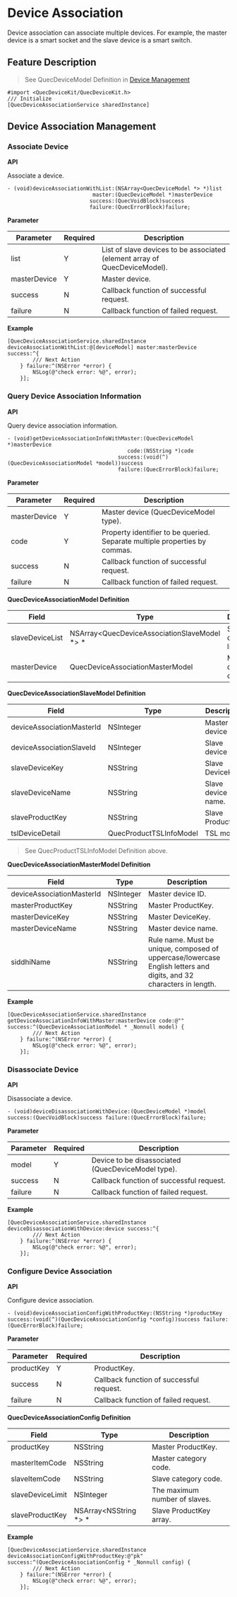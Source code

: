 # Device Association

Device association can associate multiple devices. For example, the master device is a smart socket and the slave device is a smart switch. 

## Feature Description

> See QuecDeviceModel Definition in [Device Management](Device%20Management.md)

```objc
#import <QuecDeviceKit/QuecDeviceKit.h>
/// Initialize
[QuecDeviceAssociationService sharedInstance]
```

## Device Association Management

### Associate Device

**API**

Associate a device.

```objc
- (void)deviceAssociationWithList:(NSArray<QuecDeviceModel *> *)list
                           master:(QuecDeviceModel *)masterDevice
                          success:(QuecVoidBlock)success
                          failure:(QuecErrorBlock)failure;
```

**Parameter**

|Parameter| Required |Description|
| --- | --- | --- |
| list | Y | List of slave devices to be associated (element array of QuecDeviceModel). |
| masterDevice | Y | Master device. |
| success |	N|Callback function of successful request.	|
| failure |	N|Callback function of failed request.	|

**Example**

```objc
[QuecDeviceAssociationService.sharedInstance deviceAssociationWithList:@[deviceModel] master:masterDevice success:^{
        /// Next Action
    } failure:^(NSError *error) {
        NSLog(@"check error: %@", error);
    }];
```

### Query Device Association Information

**API**

Query device association information.

```objc
- (void)getDeviceAssociationInfoWithMaster:(QuecDeviceModel *)masterDevice
                                      code:(NSString *)code
                                   success:(void(^)(QuecDeviceAssociationModel *model))success
                                   failure:(QuecErrorBlock)failure;
```

**Parameter**

|Parameter| Required |Description|
| --- | --- | --- |
| masterDevice | Y | Master device (QuecDeviceModel type). |
| code | Y | Property identifier to be queried. Separate multiple properties by commas. |
| success |	N|Callback function of successful request.	|
| failure |	N|Callback function of failed request.	|

**QuecDeviceAssociationModel Definition**

| Field     | Type               | Description |
|-----------|--------------------|---------|
| slaveDeviceList  | NSArray<QuecDeviceAssociationSlaveModel *> *  | Slave device data list. |
| masterDevice  | QuecDeviceAssociationMasterModel  | Master device data. |

**QuecDeviceAssociationSlaveModel Definition**

| Field     | Type               | Description |
|-----------|--------------------|---------|
| deviceAssociationMasterId  | NSInteger  | Master device ID. |
| deviceAssociationSlaveId  | NSInteger  | Slave device ID. |
| slaveDeviceKey  | NSString  | Slave DeviceKey. |
| slaveDeviceName  | NSString  | Slave device name. |
| slaveProductKey  | NSString  | Slave ProductKey. |
| tslDeviceDetail  | QuecProductTSLInfoModel  | TSL model. |

>See QuecProductTSLInfoModel Definition above.

**QuecDeviceAssociationMasterModel Definition**

| Field     | Type               | Description |
|-----------|--------------------|---------|
| deviceAssociationMasterId  | NSInteger  | Master device ID. |
| masterProductKey  | NSString  | Master ProductKey. |
| masterDeviceKey  | NSString  | Master DeviceKey. |
| masterDeviceName  | NSString  | Master device name. |
| siddhiName  | NSString  | Rule name. Must be unique, composed of uppercase/lowercase English letters and digits, and 32 characters in length. |

**Example**
```objc
[QuecDeviceAssociationService.sharedInstance getDeviceAssociationInfoWithMaster:masterDevice code:@"" success:^(QuecDeviceAssociationModel * _Nonnull model) {
        /// Next Action
    } failure:^(NSError *error) {
        NSLog(@"check error: %@", error);
    }];
```

### Disassociate Device

**API**

Disassociate a device.

```objc
- (void)deviceDisassociationWithDevice:(QuecDeviceModel *)model success:(QuecVoidBlock)success failure:(QuecErrorBlock)failure;
```

**Parameter**

|Parameter| Required |Description|
| --- | --- | --- |
| model | Y | Device to be disassociated (QuecDeviceModel type). |
| success |	N|Callback function of successful request.	|
| failure |	N|Callback function of failed request.	|

**Example**

```objc
[QuecDeviceAssociationService.sharedInstance deviceDisassociationWithDevice:device success:^{
        /// Next Action
    } failure:^(NSError *error) {
        NSLog(@"check error: %@", error);
    }];
```

### Configure Device Association

**API**

Configure device association.

```objc
- (void)deviceAssociationConfigWithProductKey:(NSString *)productKey success:(void(^)(QuecDeviceAssociationConfig *config))success failure:(QuecErrorBlock)failure;
```

**Parameter**

|Parameter| Required |Description|
| --- | --- | --- |
| productKey | Y | ProductKey. |
| success |	N|Callback function of successful request.	|
| failure |	N|Callback function of failed request.	|

**QuecDeviceAssociationConfig Definition**

| Field     | Type               | Description |
|-----------|--------------------|---------|
| productKey  | NSString  | Master ProductKey. |
| masterItemCode  | NSString  | Master category code. |
| slaveItemCode  | NSString  | Slave category code. |
| slaveDeviceLimit  | NSInteger  | The maximum number of slaves. |
| slaveProductKey  | NSArray<NSString *> *  | Slave ProductKey array. |

**Example**

```objc
[QuecDeviceAssociationService.sharedInstance deviceAssociationConfigWithProductKey:@"pk" success:^(QuecDeviceAssociationConfig * _Nonnull config) {
        /// Next Action
    } failure:^(NSError *error) {
        NSLog(@"check error: %@", error);
    }];
```

